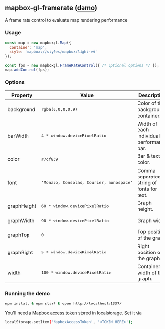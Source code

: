 mapbox-gl-framerate ([demo](https://labs.mapbox.com/mapbox-gl-framerate/))
---

A frame rate control to evaluate map rendering performance

### Usage

```js
const map = new mapboxgl.Map({
  container: 'map',
  style: 'mapbox://styles/mapbox/light-v9'
});

const fps = new mapboxgl.FrameRateControl({ /* optional options */ });
map.addControl(fps);
```

### Options

| Property | Value | Description |
| ---- | ---- | ---- |
| background | <pre>rgba(0,0,0,0.9)</pre> | Color of the background container. |
| barWidth | <pre>4 * window.devicePixelRatio</pre> | Width of each individual performance bar. |
| color | <pre>#7cf859</pre> | Bar & text color. |
| font | <pre>'Monaco, Consolas, Courier, monospace'</pre> | Comma separated string of fonts for text. |
| graphHeight | <pre>60 * window.devicePixelRatio</pre> | Graph height. |
| graphWidth | <pre>90 * window.devicePixelRatio</pre> | Graph width. |
| graphTop | <pre>0</pre> | Top position of the graph. |
| graphRight | <pre>5 * window.devicePixelRatio</pre> | Right position of the graph. |
| width | <pre>100 * window.devicePixelRatio</pre> | Container width of the graph. |

### Running the demo

```sh
npm install & npm start & open http://localhost:1337/
```

You'll need a [Mapbox access token](https://www.mapbox.com/help/create-api-access-token/) stored in localstorage. Set it via

```sh
localStorage.setItem('MapboxAccessToken', '<TOKEN HERE>');
```
